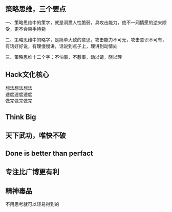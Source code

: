 

## 策略思维，三个要点    

一、策略思维中的策字，就是洞悉人性脆弱，具攻击能力，绝不一厢情愿的逆来顺受，更不会束手待毙    

二、策略思维中的略字，是简单大致的意思，攻击能力不可无，攻击意识不可有，有话好好说，有理慢慢讲，话说到点子上，理讲到动情处    

三、策略思维十二个字：不怕事，不惹事，动以请，晓以理    

## Hack文化核心
想法想法想法   
速度速度速度    
做完做完做完   

## Think Big
## 天下武功，唯快不破    
## Done is better than perfact   
## 专注比广博更有利  

## 精神毒品   
不用思考就可以轻易得到的    

